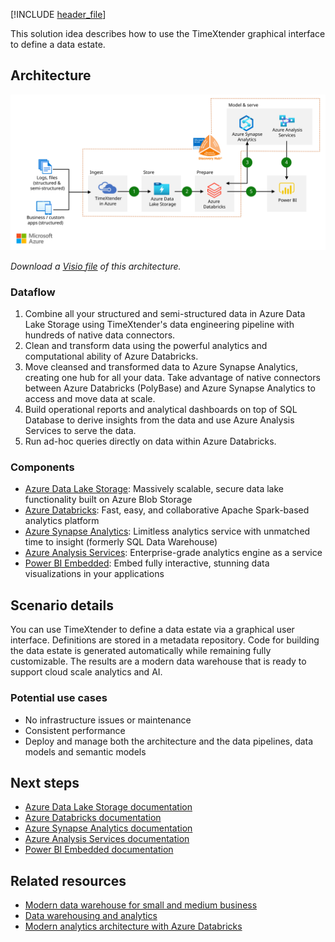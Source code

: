 [!INCLUDE [header_file](../../../includes/sol-idea-header.md)]

This solution idea describes how to use the TimeXtender graphical interface to define a data estate. 

## Architecture

![Diagram showing the dataflow for TimeXtender with cloud scale analytics solution.](../media/cloud-scale-analytics-with-discovery-hub.svg)

*Download a [Visio file](https://arch-center.azureedge.net/cloud-scale-analytics-with-discovery-hub.vsdx) of this architecture.*

### Dataflow

1. Combine all your structured and semi-structured data in Azure Data Lake Storage using TimeXtender's data engineering pipeline with hundreds of native data connectors.
1. Clean and transform data using the powerful analytics and computational ability of Azure Databricks.
1. Move cleansed and transformed data to Azure Synapse Analytics, creating one hub for all your data. Take advantage of native connectors between Azure Databricks (PolyBase) and Azure Synapse Analytics to access and move data at scale.
1. Build operational reports and analytical dashboards on top of SQL Database to derive insights from the data and use Azure Analysis Services to serve the data.
1. Run ad-hoc queries directly on data within Azure Databricks.

### Components

* [Azure Data Lake Storage](https://azure.microsoft.com/services/storage/data-lake-storage): Massively scalable, secure data lake functionality built on Azure Blob Storage
* [Azure Databricks](https://azure.microsoft.com/services/databricks): Fast, easy, and collaborative Apache Spark-based analytics platform
* [Azure Synapse Analytics](https://azure.microsoft.com/services/synapse-analytics): Limitless analytics service with unmatched time to insight (formerly SQL Data Warehouse)
* [Azure Analysis Services](https://azure.microsoft.com/services/analysis-services): Enterprise-grade analytics engine as a service
* [Power BI Embedded](https://azure.microsoft.com/services/power-bi-embedded): Embed fully interactive, stunning data visualizations in your applications

## Scenario details

You can use TimeXtender to define a data estate via a graphical user interface. Definitions are stored in a metadata repository. Code for building the data estate is generated automatically while remaining fully customizable. The results are a modern data warehouse that is ready to support cloud scale analytics and AI.

### Potential use cases

* No infrastructure issues or maintenance
* Consistent performance
* Deploy and manage both the architecture and the data pipelines, data models and semantic models

## Next steps

* [Azure Data Lake Storage documentation](https://azure.microsoft.com/services/storage/data-lake-storage)
* [Azure Databricks documentation](https://azure.microsoft.com/services/databricks)
* [Azure Synapse Analytics documentation](https://azure.microsoft.com/services/sql-data-warehouse)
* [Azure Analysis Services documentation](https://azure.microsoft.com/services/analysis-services)
* [Power BI Embedded documentation](https://azure.microsoft.com/services/power-bi-embedded)

## Related resources

- [Modern data warehouse for small and medium business](../../example-scenario/data/small-medium-data-warehouse.yml)
- [Data warehousing and analytics](../../example-scenario/data/data-warehouse.yml)
- [Modern analytics architecture with Azure Databricks](../../solution-ideas/articles/azure-databricks-modern-analytics-architecture.yml)
